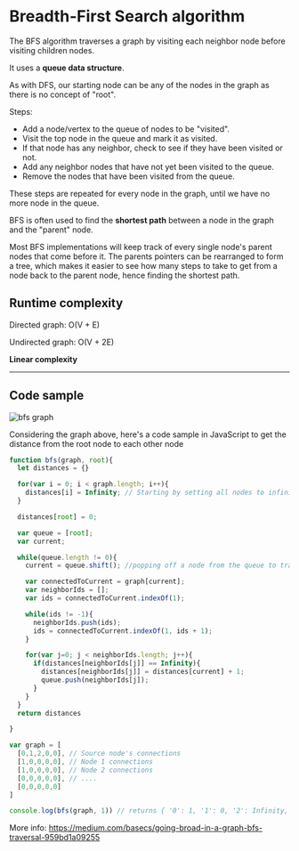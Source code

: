 # Breadth-First Search algorithm

The BFS algorithm traverses a graph by visiting each neighbor node before visiting children nodes.

It uses a **queue data structure**.

As with DFS, our starting node can be any of the nodes in the graph as there is no concept of "root".

Steps:

* Add a node/vertex to the queue of nodes to be "visited".
* Visit the top node in the queue and mark it as visited.
* If that node has any neighbor, check to see if they have been visited or not.
* Add any neighbor nodes that have not yet been visited to the queue.
* Remove the nodes that have been visited from the queue.

These steps are repeated for every node in the graph, until we have no more node in the queue.

BFS is often used to find the **shortest path** between a node in the graph and the "parent" node.

Most BFS implementations will keep track of every single node's parent nodes that come before it.
The parents pointers can be rearranged to form a tree, which makes it easier to see how many steps to take to get from a node back to the parent node, hence finding the shortest path.

## Runtime complexity

Directed graph: O(V + E)

Undirected graph: O(V + 2E)

**Linear complexity**

---

## Code sample

![bfs graph](https://he-s3.s3.amazonaws.com/media/uploads/2ffb073.jpg)

Considering the graph above, here's a code sample in JavaScript to get the distance from the root node to each other node

```javascript
function bfs(graph, root){
  let distances = {}

  for(var i = 0; i < graph.length; i++){
    distances[i] = Infinity; // Starting by setting all nodes to infinity, meaning they are not reachable by the root node.
  }

  distances[root] = 0;

  var queue = [root];
  var current;

  while(queue.length != 0){
    current = queue.shift(); //popping off a node from the queue to traverse.

    var connectedToCurrent = graph[current];
    var neighborIds = [];
    var ids = connectedToCurrent.indexOf(1);

    while(ids != -1){
      neighborIds.push(ids);
      ids = connectedToCurrent.indexOf(1, ids + 1);
    }

    for(var j=0; j < neighborIds.length; j++){
      if(distances[neighborIds[j]] == Infinity){
        distances[neighborIds[j]] = distances[current] + 1;
        queue.push(neighborIds[j]);
      }
    }
  }
  return distances

}

var graph = [
  [0,1,2,0,0], // Source node's connections
  [1,0,0,0,0], // Node 1 connections
  [1,0,0,0,0], // Node 2 connections
  [0,0,0,0,0], // ....
  [0,0,0,0,0]
]

console.log(bfs(graph, 1)) // returns { '0': 1, '1': 0, '2': Infinity, '3': Infinity, '4': Infinity }
```



More info: https://medium.com/basecs/going-broad-in-a-graph-bfs-traversal-959bd1a09255
